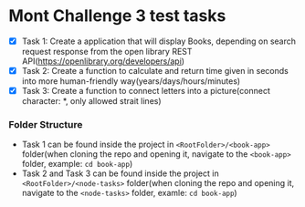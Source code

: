 # Mont Challenge 3 test tasks

- [x] Task 1: Create a application that will display Books, depending on search request response from the open library REST API(https://openlibrary.org/developers/api)
- [x] Task 2: Create a function to calculate and return time given in seconds into more human-friendly way(years/days/hours/minutes)
- [x] Task 3: Create a function to connect letters into a picture(connect character: \*, only allowed strait lines)

### Folder Structure

- Task 1 can be found inside the project in `<RootFolder>/<book-app>` folder(when cloning the repo and opening it, navigate to the `<book-app>` folder, example: `cd book-app`)
- Task 2 and Task 3 can be found inside the project in `<RootFolder>/<node-tasks>` folder(when cloning the repo and opening it, navigate to the `<node-tasks>` folder, examle: `cd book-app`)
